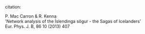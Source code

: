 citation:<br />

P. Mac Carron & R. Kenna <br />
'Network analysis of the Íslendinga sögur - the Sagas of Icelanders' <br />
Eur. Phys. J. B, 86 10 (2013) 407

